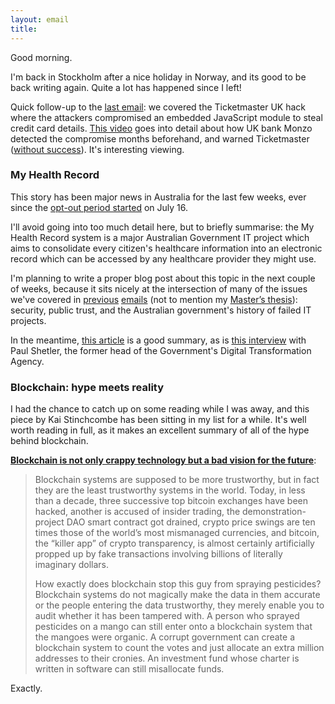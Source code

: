 ```yaml
---
layout: email
title: 
---
```


Good morning.

I'm back in Stockholm after a nice holiday in Norway, and its good to be back writing again. Quite a lot has happened since I left!

Quick follow-up to the [last email](https://markeldo.com/Email-update-The-Mueller-Indictments-NPM-Arch-Gentoo-and-Ticketmaster-UK/): we covered the Ticketmaster UK hack where the attackers compromised an embedded JavaScript module to steal credit card details. [This video](https://www.youtube.com/watch?v=Kpl3BGYtY7g) goes into detail about how UK bank Monzo detected the compromise months beforehand, and warned Ticketmaster ([without success](https://www.theregister.co.uk/2018/06/28/ticketmaster_monzo_inbenta/)). It's interesting viewing.

### My Health Record

This story has been major news in Australia for the last few weeks, ever since the [opt-out period started](https://www.computerworld.com.au/article/643821/my-health-record-opt-out-window-opens/) on July 16.

I'll avoid going into too much detail here, but to briefly summarise: the My Health Record system is a major Australian Government IT project which aims to consolidate every citizen's healthcare information into an electronic record which can be accessed by any healthcare provider they might use.

I'm planning to write a proper blog post about this topic in the next couple of weeks, because it sits nicely at the intersection of many of the issues we've covered in [previous](/Email-update-Australian-Digital-Government-Report-and-myGovID/) [emails](/Email-update-CentrelinkFail-and-IBM-wins-billion-dollar-contract/) (not to mention my [Master’s thesis](/docs/Thesis-Final.pdf)): security, public trust, and the Australian government's history of failed IT projects.

In the meantime, [this article](https://www.canberratimes.com.au/politics/act/bungled-my-health-record-launch-represents-a-missed-opportunity-20180718-p4zs6z.html) is a good summary, as is [this interview](https://overcast.fm/+i39C_reY) with Paul Shetler, the former head of the Government's Digital Transformation Agency.


### 

### Blockchain: hype meets reality

I had the chance to catch up on some reading while I was away, and this piece by Kai Stinchcombe has been sitting in my list for a while. It's well worth reading in full, as it makes an excellent summary of all of the hype behind blockchain.

 [**Blockchain is not only crappy technology but a bad vision for the future**](https://medium.com/@kaistinchcombe/decentralized-and-trustless-crypto-paradise-is-actually-a-medieval-hellhole-c1ca122efdec):
 
>Blockchain systems are supposed to be more trustworthy, but in fact they are the least trustworthy systems in the world. Today, in less than a decade, three successive top bitcoin exchanges have been hacked, another is accused of insider trading, the demonstration-project DAO smart contract got drained, crypto price swings are ten times those of the world’s most mismanaged currencies, and bitcoin, the “killer app” of crypto transparency, is almost certainly artificially propped up by fake transactions involving billions of literally imaginary dollars.
>
>How exactly does blockchain stop this guy from spraying pesticides?
Blockchain systems do not magically make the data in them accurate or the people entering the data trustworthy, they merely enable you to audit whether it has been tampered with. A person who sprayed pesticides on a mango can still enter onto a blockchain system that the mangoes were organic. A corrupt government can create a blockchain system to count the votes and just allocate an extra million addresses to their cronies. An investment fund whose charter is written in software can still misallocate funds.

Exactly.